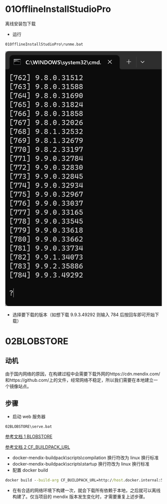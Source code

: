 # 01OfflineInstallStudioPro

离线安装包下载

- 运行

```cmd
01OfflineInstallStudioPro\runme.bat
```

![Alt text](img/offline.png)

- 选择要下载的版本（如想下载 9.9.3.49292 则输入 784 后按回车即可开始下载）

# 02BLOBSTORE

## 动机

由于国内网络的原因，在构建过程中会需要下载外网的https://cdn.mendix.com/和https://github.com/上的文件，经常网络不稳定，所以我们需要在本地建立一个镜像站点。

## 步骤

- 启动 web 服务器

```cmd
02BLOBSTORE\serve.bat
```

[参考文档 1 BLOBSTORE](https://github.com/mendix/cf-mendix-buildpack#using-the-buildpack-without-an-internet-connection)

[参考文档 2 CF_BUILDPACK_URL](https://github.com/mendix/docker-mendix-buildpack/blob/cfd29123e7579aaec96f163deafc8304e4b649e6/Dockerfile#L16)

- docker-mendix-buildpack\scripts\compilation 换行符改为 linux 换行标准
- docker-mendix-buildpack\scripts\startup 换行符改为 linux 换行标准
- 配置 docker build

```cmd
docker build --build-arg CF_BUILDPACK_URL=http://host.docker.internal:5000/github/mendix/cf-mendix-buildpack/releases/download/v4.30.14/cf-mendix-buildpack.zip --build-arg BLOBSTORE=http://host.docker.internal:5000/mendix/ --build-arg BUILD_PATH=DiscountAutomation-main -t discount .
```

- 在有合适的网络环境下构建一次，就会下载所有依赖于本地，之后就可以离线构建了。仅当项目的 mendix 版本发生变化时，才需要重复上述步骤。
